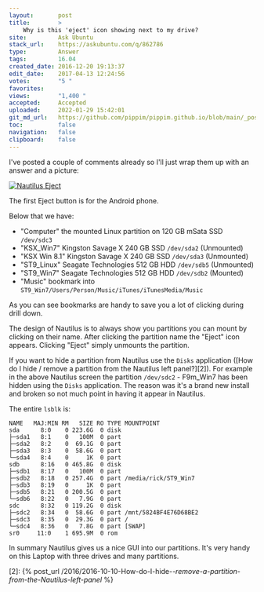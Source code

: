 ```yaml
---
layout:       post
title:        >
    Why is this 'eject' icon showing next to my drive?
site:         Ask Ubuntu
stack_url:    https://askubuntu.com/q/862786
type:         Answer
tags:         16.04
created_date: 2016-12-20 19:13:37
edit_date:    2017-04-13 12:24:56
votes:        "5 "
favorites:    
views:        "1,400 "
accepted:     Accepted
uploaded:     2022-01-29 15:42:01
git_md_url:   https://github.com/pippim/pippim.github.io/blob/main/_posts/2016/2016-12-20-Why-is-this-_eject_-icon-showing-next-to-my-drive_.md
toc:          false
navigation:   false
clipboard:    false
---
```


I've posted a couple of comments already so I'll just wrap them up with an answer and a picture:

[![Nautilus Eject][1]][1]

The first Eject button is for the Android phone.

Below that we have:

 - "Computer" the mounted Linux partition on 120 GB mSata SSD `/dev/sdc3`
 - "KSX_Win7" Kingston Savage X 240 GB SSD `/dev/sda2` (Unmounted)
 - "KSX Win 8.1" Kingston Savage X 240 GB SSD `/dev/sda3` (Unmounted)
 - "ST9_Linux" Seagate Technologies 512 GB HDD `/dev/sdb5` (Unmounted)
 - "ST9_Win7" Seagate Technologies 512 GB HDD `/dev/sdb2` (Mounted)
 - "Music" bookmark into `ST9_Win7/Users/Person/Music/iTunes/iTunesMedia/Music`

As you can see bookmarks are handy to save you a lot of clicking during drill down.

The design of Nautilus is to always show you partitions you can mount by clicking on their name. After clicking the partition name the "Eject" icon appears. Clicking "Eject" simply unmounts the partition.

If you want to hide a partition from Nautilus use the `Disks` application ([How do I hide / remove a partition from the Nautilus left panel?][2]). For example in the above Nautilus screen the partition `/dev/sdc2` - F9m_Win7 has been hidden using the `Disks` application. The reason was it's a brand new install and broken so not much point in having it appear in Nautilus.

The entire `lsblk` is:

``` 
NAME   MAJ:MIN RM   SIZE RO TYPE MOUNTPOINT
sda      8:0    0 223.6G  0 disk 
├─sda1   8:1    0   100M  0 part 
├─sda2   8:2    0  69.1G  0 part 
├─sda3   8:3    0  58.6G  0 part 
└─sda4   8:4    0     1K  0 part 
sdb      8:16   0 465.8G  0 disk 
├─sdb1   8:17   0   100M  0 part 
├─sdb2   8:18   0 257.4G  0 part /media/rick/ST9_Win7
├─sdb3   8:19   0     1K  0 part 
├─sdb5   8:21   0 200.5G  0 part 
└─sdb6   8:22   0   7.9G  0 part 
sdc      8:32   0 119.2G  0 disk 
├─sdc2   8:34   0  58.6G  0 part /mnt/5824BF4E76D68BE2
├─sdc3   8:35   0  29.3G  0 part /
└─sdc4   8:36   0   7.8G  0 part [SWAP]
sr0     11:0    1 695.9M  0 rom  
```

In summary Nautilus gives us a nice GUI into our partitions. It's very handy on this Laptop with three drives and many partitions.


  [1]: https://i.stack.imgur.com/v4Nn2.png
  [2]: {% post_url /2016/2016-10-10-How-do-I-hide-_-remove-a-partition-from-the-Nautilus-left-panel_ %}
